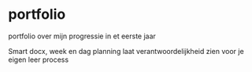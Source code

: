 # portfolio
portfolio over mijn progressie in et eerste jaar


Smart docx, week en dag planning
laat verantwoordelijkheid zien voor je eigen leer process
